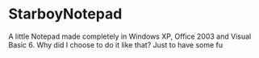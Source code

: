 # StarboyNotepad
A little Notepad made completely in Windows XP, Office 2003 and Visual Basic 6. Why did I choose to do it like that? Just to have some fu
